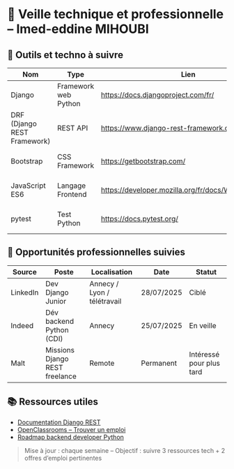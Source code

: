 # 🧠 Veille technique et professionnelle – Imed-eddine MIHOUBI

## 🔧 Outils et techno à suivre

| Nom | Type | Lien | Commentaire |
|-----|------|------|-------------|
| Django | Framework web Python | https://docs.djangoproject.com/fr/ | Framework backend robuste |
| DRF (Django REST Framework) | REST API | https://www.django-rest-framework.org/ | Pour créer des API REST sécurisées |
| Bootstrap | CSS Framework | https://getbootstrap.com/ | Facilite le design responsive |
| JavaScript ES6 | Langage Frontend | https://developer.mozilla.org/fr/docs/Web/JavaScript | À maîtriser pour l’interactivité |
| pytest | Test Python | https://docs.pytest.org/ | Outil de test léger et puissant |

## 💼 Opportunités professionnelles suivies

| Source | Poste | Localisation | Date | Statut |
|--------|-------|--------------|------|--------|
| LinkedIn | Dev Django Junior | Annecy / Lyon / télétravail | 28/07/2025 | Ciblé |
| Indeed | Dév backend Python (CDI) | Annecy | 25/07/2025 | En veille |
| Malt | Missions Django REST freelance | Remote | Permanent | Intéressé pour plus tard |

## 📚 Ressources utiles

- [Documentation Django REST](https://www.django-rest-framework.org/)
- [OpenClassrooms – Trouver un emploi](https://openclassrooms.com/fr/courses/7472086)
- [Roadmap backend developer Python](https://roadmap.sh/backend)

> Mise à jour : chaque semaine – Objectif : suivre 3 ressources tech + 2 offres d’emploi pertinentes
